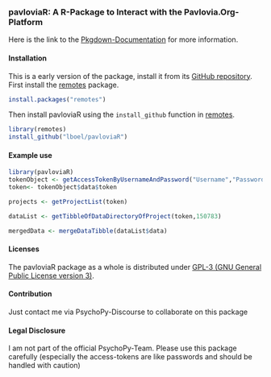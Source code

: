 ### pavloviaR: A R-Package to Interact with the Pavlovia.Org-Platform

Here is the link to the [Pkgdown-Documentation](https://pavloviar.psychfactors.de/) for more information.

#### Installation


This is a early version of the package, install it from its
[GitHub repository](https://github.com/lboel/pavloviaR). First
install the [remotes](https://github.com/r-lib/remotes) package.

```r
install.packages("remotes")
```

Then install pavloviaR using the `install_github` function in
[remotes](https://github.com/r-lib/remotes).

```r
library(remotes)
install_github("lboel/pavloviaR")
```

#### Example use



```r
library(pavloviaR)
tokenObject <- getAccessTokenByUsernameAndPassword("Username","Password")
token<- tokenObject$data$token

projects <- getProjectList(token)

dataList <- getTibbleOfDataDirectoryOfProject(token,150783) 

mergedData <- mergeDataTibble(dataList$data)

```

#### Licenses

The pavloviaR package as a whole is distributed under
[GPL-3 (GNU General Public License version 3)](https://www.gnu.org/licenses/gpl-3.0.en.html).

#### Contribution

Just contact me via PsychoPy-Discourse to collaborate on this package


#### Legal Disclosure
I am not part of the official PsychoPy-Team. Please use this package carefully (especially the access-tokens are like passwords and should be handled with caution) 

